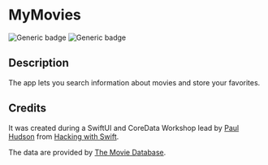 # MyMovies

![Generic badge](https://img.shields.io/badge/platform-iOS%2014.5-lightgrey) ![Generic badge](https://img.shields.io/badge/Swift-5.4-yellow)

## Description
The app lets you search information about movies and store your favorites. 

## Credits
It was created during a SwiftUI and CoreData Workshop lead by [Paul Hudson](https://twitter.com/twostraws) from [Hacking with Swift](https://www.hackingwithswift.com). 

The data are provided by [The Movie Database](https://www.themoviedb.org/).

